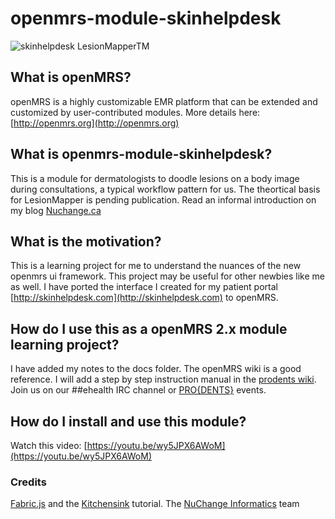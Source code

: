 # openmrs-module-skinhelpdesk

![skinhelpdesk LesionMapper<sup>TM</sup>](https://raw.github.com/dermatologist/openmrs-module-skinhelpdesk/master/docs/lm.png)

## What is openMRS?

openMRS is a highly customizable EMR platform that can be extended and customized by user-contributed modules. More details here: [http://openmrs.org](http://openmrs.org)

## What is openmrs-module-skinhelpdesk?

This is a module for dermatologists to doodle lesions on a body image during consultations, a typical workflow pattern for us. The theortical basis for LesionMapper is pending publication. Read an informal introduction on my blog [Nuchange.ca](http://nuchange.ca/2014/08/lesionmapper-pictographic-lesion-encoder-for-dermatology.html)

## What is the motivation?

This is a learning project for me to understand the nuances of the new openmrs ui framework. This project may be useful for other newbies like me as well. I have ported the interface I created for my patient portal [http://skinhelpdesk.com](http://skinhelpdesk.com) to openMRS. 

## How do I use this as a openMRS 2.x module learning project?

I have added my notes to the docs folder. The openMRS wiki is a good reference. I will add a step by step instruction manual in the [prodents wiki](http://wiki.prodents.com). Join us on our ##ehealth IRC channel or [PRO{DENTS}](http://prodents.com) events.

## How do I install and use this module?
Watch this video: [https://youtu.be/wy5JPX6AWoM](https://youtu.be/wy5JPX6AWoM)

### Credits
[Fabric.js](http://fabricjs.com) and the [Kitchensink](http://fabricjs.com/kitchensink/) tutorial.
The [NuChange Informatics](http://nuchange.ca) team
